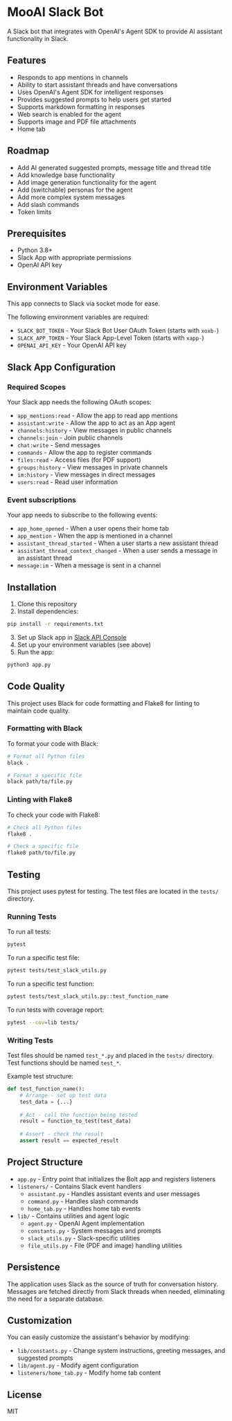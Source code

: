 # MooAI Slack Bot

A Slack bot that integrates with OpenAI's Agent SDK to provide AI assistant functionality in Slack.

## Features

- Responds to app mentions in channels
- Ability to start assistant threads and have conversations
- Uses OpenAI's Agent SDK for intelligent responses
- Provides suggested prompts to help users get started
- Supports markdown formatting in responses
- Web search is enabled for the agent
- Supports image and PDF file attachments
- Home tab

## Roadmap

- Add AI generated suggested prompts, message title and thread title
- Add knowledge base functionality
- Add image generation functionality for the agent
- Add (switchable) personas for the agent
- Add more complex system messages
- Add slash commands
- Token limits

## Prerequisites

- Python 3.8+
- Slack App with appropriate permissions
- OpenAI API key

## Environment Variables

This app connects to Slack via socket mode for ease.

The following environment variables are required:

- `SLACK_BOT_TOKEN` - Your Slack Bot User OAuth Token (starts with `xoxb-`)
- `SLACK_APP_TOKEN` - Your Slack App-Level Token (starts with `xapp-`)
- `OPENAI_API_KEY` - Your OpenAI API key

## Slack App Configuration

### Required Scopes

Your Slack app needs the following OAuth scopes:

- `app_mentions:read` - Allow the app to read app mentions
- `assistant:write` - Allow the app to act as an App agent
- `channels:history` - View messages in public channels
- `channels:join` - Join public channels
- `chat:write` - Send messages
- `commands` - Allow the app to register commands
- `files:read` - Access files (for PDF support)
- `groups:history` - View messages in private channels
- `im:history` - View messages in direct messages
- `users:read` - Read user information

### Event subscriptions

Your app needs to subscribe to the following events:

- `app_home_opened` - When a user opens their home tab
- `app_mention` - When the app is mentioned in a channel
- `assistant_thread_started` - When a user starts a new assistant thread
- `assistant_thread_context_changed` - When a user sends a message in an assistant thread
- `message:im` - When a message is sent in a channel

## Installation

1. Clone this repository
2. Install dependencies:

```bash
pip install -r requirements.txt
```

3. Set up Slack app in [Slack API Console](https://api.slack.com/apps)
4. Set up your environment variables (see above)
5. Run the app:

```bash
python3 app.py
```

## Code Quality

This project uses Black for code formatting and Flake8 for linting to maintain code quality.

### Formatting with Black

To format your code with Black:

```bash
# Format all Python files
black .

# Format a specific file
black path/to/file.py
```

### Linting with Flake8

To check your code with Flake8:

```bash
# Check all Python files
flake8 .

# Check a specific file
flake8 path/to/file.py
```

## Testing

This project uses pytest for testing. The test files are located in the `tests/` directory.

### Running Tests

To run all tests:

```bash
pytest
```

To run a specific test file:

```bash
pytest tests/test_slack_utils.py
```

To run a specific test function:

```bash
pytest tests/test_slack_utils.py::test_function_name
```

To run tests with coverage report:

```bash
pytest --cov=lib tests/
```

### Writing Tests

Test files should be named `test_*.py` and placed in the `tests/` directory. Test functions should be named `test_*`.

Example test structure:

```python
def test_function_name():
    # Arrange - set up test data
    test_data = {...}
    
    # Act - call the function being tested
    result = function_to_test(test_data)
    
    # Assert - check the result
    assert result == expected_result
```

## Project Structure

- `app.py` - Entry point that initializes the Bolt app and registers listeners
- `listeners/` - Contains Slack event handlers
  - `assistant.py` - Handles assistant events and user messages
  - `command.py` - Handles slash commands
  - `home_tab.py` - Handles home tab events
- `lib/` - Contains utilities and agent logic
  - `agent.py` - OpenAI Agent implementation
  - `constants.py` - System messages and prompts
  - `slack_utils.py` - Slack-specific utilities
  - `file_utils.py` - File (PDF and image) handling utilities

## Persistence

The application uses Slack as the source of truth for conversation history. Messages are fetched directly from Slack threads when needed, eliminating the need for a separate database.

## Customization

You can easily customize the assistant's behavior by modifying:

- `lib/constants.py` - Change system instructions, greeting messages, and suggested prompts
- `lib/agent.py` - Modify agent configuration
- `listeners/home_tab.py` - Modify home tab content

## License

MIT
